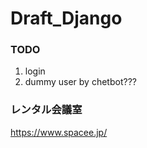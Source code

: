 # Draft_Django

### TODO 
  1. login 
  2. dummy user by chetbot??? 

### レンタル会議室
https://www.spacee.jp/

  

